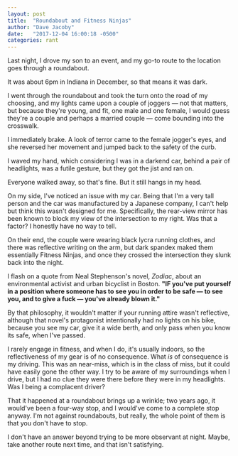 ```yaml
---
layout: post
title:  "Roundabout and Fitness Ninjas"
author: "Dave Jacoby"
date:   "2017-12-04 16:00:18 -0500"
categories: rant
---
```


Last night, I drove my son to an event, and my go-to route to the location goes through a roundabout.

It was about 6pm in Indiana in December, so that means it was dark. 

I went through the roundabout and took the turn onto the road of my choosing, and my lights came upon a couple of joggers — not that matters, but because they're young, and fit, one male and one female, I would guess they're a couple and perhaps a married couple — come bounding into the crosswalk.

I immediately brake. A look of terror came to the female jogger's eyes, and she reversed her movement and jumped back to the safety of the curb.

I waved my hand, which considering I was in a darkend car, behind a pair of headlights, was a futile gesture, but they got the jist and ran on.

Everyone walked away, so that's fine. But it still hangs in my head.

On my side, I've noticed an issue with my car. Being that I'm a very tall person and the car was manufactured by a Japanese company, I can't help but think this wasn't designed for me. Specifically, the rear-view mirror has been known to block my view of the intersection to my right. Was that a factor? I honestly have no way to tell.

On their end, the couple were wearing black lycra running clothes, and there was reflective writing on the arm, but dark spandex maked them essentially Fitness Ninjas, and once they crossed the intersection they slunk back into the night.

I flash on a quote from Neal Stephenson's novel, *Zodiac*, about an environmental activist and urban bicyclist in Boston. **"IF you've put yourself in a position where someone has to see you in order to be safe — to see you, and to give a fuck — you've already blown it."**

By that philosophy, it wouldn't matter if your running attire wasn't reflective, although that novel's protagonist intentionally had no lights on his bike, because you see my car, give it a wide berth, and only pass when you know its safe, when I've passed. 

I rarely engage in fitness, and when I do, it's usually indoors, so the reflectiveness of my gear is of no consequence. What *is* of consequence is my driving. This was an near-miss, which is in the class of miss, but it could have easily gone the other way. I try to be aware of my surroundings when I drive, but I had no clue they were there before they were in my headlights. Was I being a complacent driver?

That it happened at a roundabout brings up a wrinkle; two years ago, it would've been a four-way stop, and I would've come to a complete stop anyway. I'm not against roundabouts, but really, the whole point of them is that you don't have to stop. 

I don't have an answer beyond trying to be more observant at night. Maybe, take another route next time, and that isn't satisfying.
